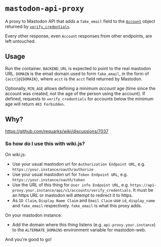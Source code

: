 # `mastodon-api-proxy`

A proxy to Mastodon API that adds a `fake_email` field to the [`Account`](https://docs.joinmastodon.org/entities/Account/) object returned by [`verify_credentials`](https://docs.joinmastodon.org/methods/accounts/#verify_credentials).

Every other response, even `Account` responses from other endpoints, are left untouched.

## Usage

Run the container. `BACKEND_URL` is expected to point to the real mastodon URL. `DOMAIN` is the email domain used to form `fake_email`, in the form of `{acct}@{DOMAIN}`, where `acct` is the `acct` field returned by Mastodon.

Optionally, `MIN_AGE` allows defining a minimum *account* age (time since the account was created, not the age of the person using the account). If defined, requests to `verify_credentials` for accounts below the minimum age will return `403 Forbidden`.

## Why?

https://github.com/requarks/wiki/discussions/7037

### So how do I use this with wiki.js?

On wiki.js:

- Use your usual mastodon url for `Authorization Endpoint URL`, e.g. `https://your.instance/oauth/authorize`
- Use your usual mastodon url for `Token Endpoint URL`, e.g. `https://your.instance/oauth/token`
- Use the URL of this thing for `User info Endpoint URL`, e.g. `https://api-proxy.your.instance/api/v1/accounts/verify_credentials`. It must be an https URL or mastodon will attempt to redirect it to https.
- As `ID Claim`, `Display Name Claim` and `Email Claim` use `id`, `display_name` and `fake_email` respectively. `fake_email` is what this proxy adds.

On your mastodon instance:
- Add the domain where this thing listens (e.g. `api-proxy.your.instance`) to the `ALTERNATE_DOMAINS` environment variable for mastodon-web.

And you're good to go!
